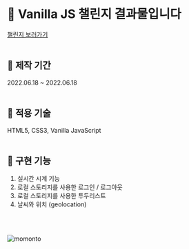 # 🍌 Vanilla JS 챌린지 결과물입니다 
<a href="https://nomadcoders.co/challenges" target="_blank">챌린지 보러가기</a>
<br/>
<br/>

## 🍰 제작 기간
2022.06.18 ~ 2022.06.18
<br/>
<br/>

## 🍒 적용 기술
HTML5, CSS3, Vanilla JavaScript
<br/>
<br/>

## 🥗 구현 기능
1. 실시간 시계 기능
2. 로컬 스토리지를 사용한 로그인 / 로그아웃
3. 로컬 스토리지를 사용한 투두리스트
4. 날씨와 위치 (geolocation)
<br/>
<br/>

![momonto](https://user-images.githubusercontent.com/64053930/174464964-ed983732-e4a9-444a-bdf0-09dbc4409cdb.gif)

